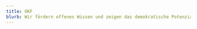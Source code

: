 ```yaml
---
title: OKF
blurb: Wir fördern offenes Wissen und zeigen das demokratische Potenzial von Technologie!
---
```

